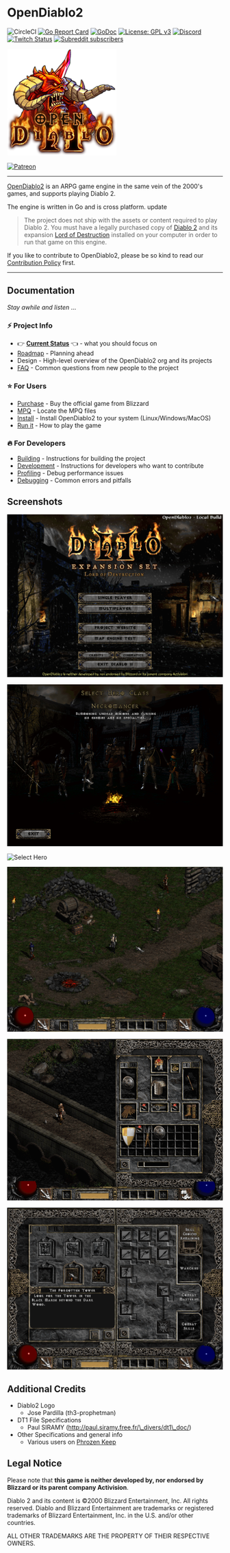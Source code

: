 # OpenDiablo2

![CircleCI](https://img.shields.io/circleci/build/github/OpenDiablo2/OpenDiablo2/master)
[![Go Report Card](https://goreportcard.com/badge/github.com/OpenDiablo2/OpenDiablo2)](https://goreportcard.com/report/github.com/OpenDiablo2/OpenDiablo2)
[![GoDoc](https://pkg.go.dev/badge/github.com/OpenDiablo2/OpenDiablo2?utm_source=godoc)](https://pkg.go.dev/mod/github.com/OpenDiablo2/OpenDiablo2)
[![License: GPL v3](https://img.shields.io/badge/License-GPLv3-blue.svg)](https://www.gnu.org/licenses/gpl-3.0)
[![Discord](https://img.shields.io/discord/515518620034662421?label=Discord&style=social)](https://discord.gg/pRy8tdc)
[![Twitch Status](https://img.shields.io/twitch/status/essial?style=social)](https://www.twitch.tv/essial)
[![Subreddit subscribers](https://img.shields.io/reddit/subreddit-subscribers/OpenDiablo2?label=reddit&style=social)](https://www.reddit.com/r/OpenDiablo2/)


![Logo](d2logo.png)

[![Patreon](https://img.shields.io/badge/dynamic/json?color=%23e85b46&label=Support%20us%20on%20Patreon&query=data.attributes.patron_count&suffix=%20patrons&url=https://www.patreon.com/api/campaigns/4762180)](https://www.patreon.com/bePatron?u=37261055)

----
[OpenDiablo2](https://opendiablo2.com/) is an ARPG game engine in the same vein of the 2000's games, and supports playing Diablo 2.

The engine is written in Go and is cross platform. update

> The project does not ship with the assets or content required to play Diablo 2.
You must have a legally purchased copy of [Diablo 2](https://us.shop.battle.net/en-us/product/diablo-ii) and its expansion [Lord of Destruction](https://us.shop.battle.net/en-us/product/diablo-ii-lord-of-destruction) installed on your computer in order to run that game on this engine.

If you like to contribute to OpenDiablo2, please be so kind to read our [Contribution Policy](./docs/CONTRIBUTING.md) first.

----

## Documentation

_Stay awhile and listen_ ...

### ⚡ Project Info

* 👉 **[Current Status](./docs/status.md)** 👈 - what you should focus on
* [Roadmap](./docs/roadmap.md) - Planning ahead
* Design - High-level overview of the OpenDiablo2 org and its projects
* [FAQ](./docs/faq.md) - Common questions from new people to the project

### ⭐ For Users

* [Purchase](./docs/purchase.md) - Buy the official game from Blizzard
* [MPQ](./docs/mpq.md) - Locate the MPQ files
* [Install](./docs/install.md) - Install OpenDiablo2 to your system (Linux/Windows/MacOS)
* [Run it](./docs/play.md) - How to play the game

### 🔥 For Developers

* [Building](./docs/building.md) - Instructions for building the project
* [Development](./docs/development.md) - Instructions for developers who want to contribute
* [Profiling](./docs/profiling.md) - Debug performance issues
* [Debugging](./docs/debug.md) - Common errors and pitfalls

## Screenshots

![Main Menu](docs/MainMenuSS.png)

![Select Hero](docs/SelectHeroSS.png)

![Select Hero](docs/areas.gif)

![Gameplay](docs/Gameplay.png)

![Inventory Window](docs/Inventory.png)

![Game Panels](docs/game_panels.png)

## Additional Credits

*   Diablo2 Logo
    *   Jose Pardilla (th3-prophetman)
*   DT1 File Specifications
    *   Paul SIRAMY (http://paul.siramy.free.fr/\_divers/dt1\_doc/)
*   Other Specifications and general info
    *   Various users on [Phrozen Keep](https://d2mods.info/home.php)

## Legal Notice

Please note that **this game is neither developed by, nor endorsed by Blizzard or its parent company Activision**.

Diablo 2 and its content is ©2000 Blizzard Entertainment, Inc. All rights reserved. Diablo and Blizzard Entertainment are trademarks or registered trademarks of Blizzard Entertainment, Inc. in the U.S. and/or other countries.

ALL OTHER TRADEMARKS ARE THE PROPERTY OF THEIR RESPECTIVE OWNERS.
